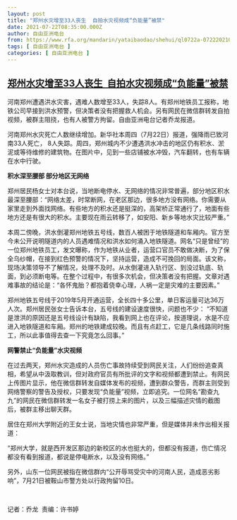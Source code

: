 ```yaml
---
layout: post
title: "郑州水灾增至33人丧生  自拍水灾视频成“负能量”被禁"
date: 2021-07-22T08:35:00.000Z
author: 自由亚洲电台
from: https://www.rfa.org/mandarin/yataibaodao/shehui/ql0722a-07222021043505.html
tags: [ 自由亚洲电台 ]
categories: [ 自由亚洲电台 ]
---
```

<!--1626942900000-->
[郑州水灾增至33人丧生  自拍水灾视频成“负能量”被禁](https://www.rfa.org/mandarin/yataibaodao/shehui/ql0722a-07222021043505.html)
------

<div>
<p>河南郑州遭遇洪水灾害，遇难人数增至33人，失踪8人。有郑州地铁员工报称，地铁公司早接到洪水预警，但决策者没有把握救人机会。另有网民在微信群转发自拍视频，被群主阻挠，也有人被警方拘留。自由亚洲电台记者乔龙报道。</p><p>河南郑州水灾死亡人数继续增加。新华社本周四（7月22日）报道，强降雨已致河南33人死亡， 8人失踪。周四，郑州城内不少遭遇洪水冲击的地区仍有积水、淤泥或等待维修的建筑物。在图片中，见到一些店铺被水冲毁，汽车翻转，也有车辆在水中行驶。</p><p><strong>积水深至腰部 部分地区无网络</strong></p><p>郑州居民杨女士对本台说，当地断电停水、无网络的情况非常普遍，部分地区积水最深至腰部：“网络太差，时常断网，在老区那边，很多地方没有网络。你需要从家里走到外面找网络。有些地方的积水还是挺深的，高架桥正常通行了，地面有些地方还是有很大的积水。主要现在雨云转移了，如安阳、新乡等地水灾比较严重。”</p><p>本周二傍晚，洪水倒灌郑州地铁五号线，数百人被困于地铁隧道和车厢内。官方至今未公开说明隧道内的人员遇难情况和洪水如何涌入地铁隧道。网名“只是曾经”的一位郑州地铁员工，发文曝称，作为地铁从业者，运营口官员不敢做决断，为了保全乌纱帽，在接到红色预警的情况下，坚持运营，造成不可挽回的局面。该文称，现场决策领导不了解情况，处理不及时。从水倒灌进入轨行区、到没过轨底、轨面，到必须断电等。在整个过程中，有很多次机会，但决策者没有把握。文章对遇难事故的结论是：“各怀鬼胎？都抱着侥幸心理，人祸一定是灾难的主要因素。”</p><p>郑州地铁五号线于2019年5月开通运营，全长四十多公里，单日客运量可达36万人次。郑州居民张女士告诉本台，五号线的建设速度很快，问题也不少： “不知道是泄洪的原因还是五号线设计有缺陷，我看到网上也在评论，按道理说，水是不应进入地铁隧道和车厢。郑州的地铁建成较晚。而且有点赶工，它是几条线路同时施工，所以此事值得去查一下究竟怎么回事。”</p><p><strong>网警禁止“负能量”水灾视频</strong></p><p>在过去两天，郑州水灾造成的人员伤亡事故持续受到网民关注，人们纷纷追查真相，希望从中汲取教训，但对政府官员有所批评的文字和视频都遭到禁止。有网民上传图片显示，他在微信群转发自媒体发布的视频，遭到群众警告，而群主则受到网络警察的警告及授权，只要发现“负能量”视频，立即追究。一位网名“勘查九九”的网民在微信群转发一名女子被打捞上来的图片，以及三幅描述灾情的截图后，被群主移出聊天群。</p><p>居住在郑州大学附近的王女士说，当地灾情也非常严重，但是媒体并未作出相关报道：</p><p>“郑州大学，就是西开发区那边的新校区的水也挺大的，但都没有报道，伤亡情况都没有看到报道，都说是停电断水，以及没有网络。”</p><p>另外，山东一位网民被指在微信群内“公开辱骂受灾中的河南人民，造成恶劣影响”，7月21日被鞍山市警方处以行政拘留10日。</p><p> </p><p>记者：乔龙  责编：许书婷</p><p> </p>
</div>
